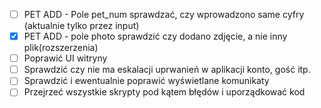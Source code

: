- [ ] PET ADD - Pole pet_num sprawdzać, czy wprowadzono same cyfry (aktualnie tylko przez input)
- [x] PET ADD - pole photo sprawdzić czy dodano zdjęcie, a nie inny plik(rozszerzenia)
- [ ] Poprawić UI witryny
- [ ] Sprawdzić czy nie ma eskalacji uprwanień w aplikacji konto, gość itp.
- [ ] Sprawdzić i ewentualnie poprawić wyświetlane komunikaty
- [ ] Przejrzeć wszystkie skrypty pod kątem błędów i uporządkować kod
